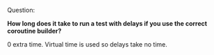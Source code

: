 Question:

**How long does it take to run a test with delays if you use the correct coroutine builder?**

<div class="hint">
  0 extra time. Virtual time is used so delays take no time.
</div>

